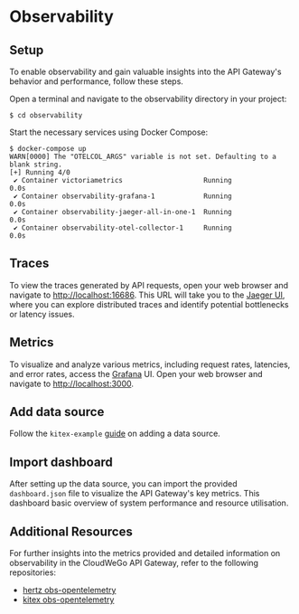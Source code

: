 # Observability

## Setup

To enable observability and gain valuable insights into the API Gateway's behavior and performance, follow these steps.

Open a terminal and navigate to the observability directory in your project:

```shell
$ cd observability
```

Start the necessary services using Docker Compose:

```shell
$ docker-compose up
WARN[0000] The "OTELCOL_ARGS" variable is not set. Defaulting to a blank string.
[+] Running 4/0
 ✔ Container victoriametrics                    Running                                                            0.0s
 ✔ Container observability-grafana-1            Running                                                            0.0s
 ✔ Container observability-jaeger-all-in-one-1  Running                                                            0.0s
 ✔ Container observability-otel-collector-1     Running                                                            0.0s
```

## Traces

To view the traces generated by API requests, open your web browser and navigate to [http://localhost:16686](http://localhost:16686).
This URL will take you to the [Jaeger UI](https://www.jaegertracing.io/), where you can explore distributed traces and identify potential bottlenecks or latency issues.

## Metrics

To visualize and analyze various metrics, including request rates, latencies, and error rates, access the [Grafana](https://grafana.com) UI.
Open your web browser and navigate to [http://localhost:3000](http://localhost:3000).

## Add data source

Follow the `kitex-example` [guide](https://github.com/cloudwego/kitex-examples/blob/main/opentelemetry/README.md#add-datasource)
on adding a data source.

## Import dashboard

After setting up the data source, you can import the provided `dashboard.json` file to visualize the API Gateway's key metrics.
This dashboard basic overview of system performance and resource utilisation.

## Additional Resources

For further insights into the metrics provided and detailed information on observability in the CloudWeGo API Gateway,
refer to the following repositories:

- [hertz obs-opentelemetry](https://github.com/hertz-contrib/obs-opentelemetry)
- [kitex obs-opentelemetry](https://github.com/kitex-contrib/obs-opentelemetry)
